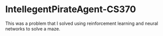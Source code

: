# IntellegentPirateAgent-CS370
This was a problem that I solved using reinforcement learning and neural networks to solve a maze. 
